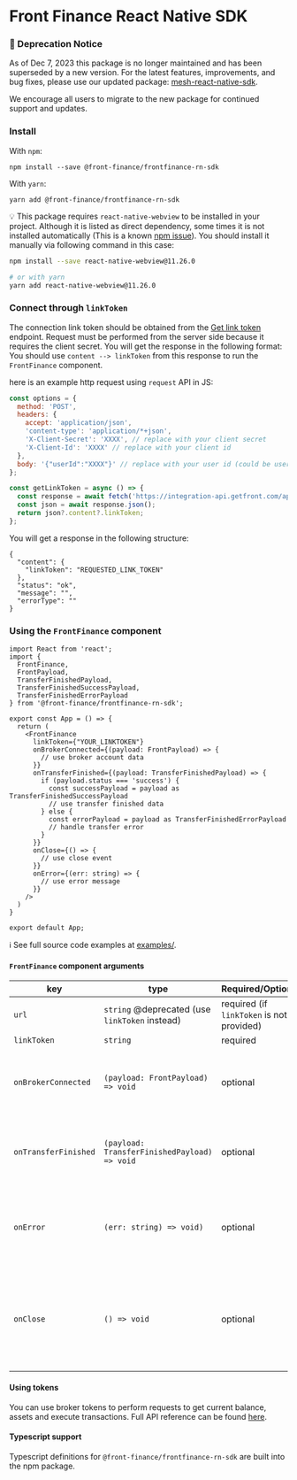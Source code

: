 # Front Finance React Native SDK

### 📌 Deprecation Notice

As of Dec 7, 2023 this package is no longer maintained and has been superseded by a new version. For the latest features, improvements, and bug fixes, please use our updated package: [mesh-react-native-sdk](https://github.com/FrontFin/mesh-react-native-sdk).

We encourage all users to migrate to the new package for continued support and updates.

### Install

With `npm`:

```
npm install --save @front-finance/frontfinance-rn-sdk
```

With `yarn`:

```
yarn add @front-finance/frontfinance-rn-sdk
```

💡 This package requires `react-native-webview` to be installed in your project. Although it is listed as direct dependency, some times it is not installed automatically (This is a known [npm issue](https://stackoverflow.com/questions/18401606/npm-doesnt-install-module-dependencies)). You should install it manually via following command in this case:
```bash
npm install --save react-native-webview@11.26.0

# or with yarn
yarn add react-native-webview@11.26.0
```

### Connect through `linkToken`
The connection link token should be obtained from the [Get link token](https://docs.meshconnect.com/reference/post_api-v1-linktoken) endpoint. Request must be performed from the server side because it requires the client secret. You will get the response in the following format:
You should use `content --> linkToken` from this response to run the `FrontFinance` component.

here is an example http request using `request` API in JS:
```js
const options = {
  method: 'POST',
  headers: {
    accept: 'application/json',
    'content-type': 'application/*+json',
    'X-Client-Secret': 'XXXX', // replace with your client secret
    'X-Client-Id': 'XXXX' // replace with your client id
  },
  body: '{"userId":"XXXX"}' // replace with your user id (could be user email or phone number)
};

const getLinkToken = async () => {
  const response = await fetch('https://integration-api.getfront.com/api/v1/linktoken', options);
  const json = await response.json();
  return json?.content?.linkToken;
};
```
You will get a response in the following structure:
```shell
{
  "content": {
    "linkToken": "REQUESTED_LINK_TOKEN"
  },
  "status": "ok",
  "message": "",
  "errorType": ""
}
```

### Using the `FrontFinance` component

```tsx
import React from 'react';
import {
  FrontFinance,
  FrontPayload,
  TransferFinishedPayload,
  TransferFinishedSuccessPayload,
  TransferFinishedErrorPayload
} from '@front-finance/frontfinance-rn-sdk';

export const App = () => {
  return (
    <FrontFinance
      linkToken={"YOUR_LINKTOKEN"}
      onBrokerConnected={(payload: FrontPayload) => {
        // use broker account data
      }}
      onTransferFinished={(payload: TransferFinishedPayload) => {
        if (payload.status === 'success') {
          const successPayload = payload as TransferFinishedSuccessPayload
          // use transfer finished data
        } else {
          const errorPayload = payload as TransferFinishedErrorPayload
          // handle transfer error
        }
      }}
      onClose={() => {
        // use close event
      }}
      onError={(err: string) => {
        // use error message
      }}
    />
  )
}

export default App;
```

ℹ️ See full source code examples at [examples/](https://github.com/FrontFin/front-b2b-link-rn/tree/main/examples).

#### `FrontFinance` component arguments

| key                  | type                                            | Required/Optional                         | description                                                                   |
|----------------------|-------------------------------------------------|-------------------------------------------|-------------------------------------------------------------------------------|
| `url`                | `string`  @deprecated (use `linkToken` instead) | required (if `linkToken` is not provided) | Connection catalog link                                                       |
| `linkToken`          | `string`                                        | required                                  | link token                                                                    |
| `onBrokerConnected`  | `(payload: FrontPayload) => void`               | optional                                  | Callback called when users connects their accounts                            |
| `onTransferFinished` | `(payload: TransferFinishedPayload) => void`    | optional                                  | Callback called when a crypto transfer is executed                            |
| `onError`            | `(err: string) => void)`                        | optional                                  | Called if connection not happened. Returns an error message                   |
| `onClose`            | `() => void`                                    | optional                                  | Called at the end of the connection, or when user closed the connection page  |


#### Using tokens
You can use broker tokens to perform requests to get current balance, assets and execute transactions. Full API reference can be found [here](https://docs.getfront.com/reference).

#### Typescript support
Typescript definitions for `@front-finance/frontfinance-rn-sdk` are built into the npm package.
